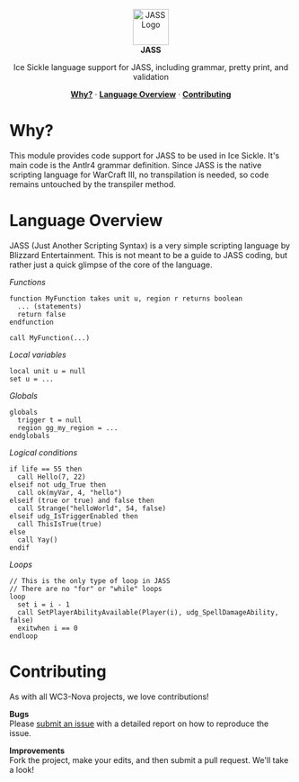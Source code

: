 <p align='center'>
  <img src='https://cdn.rawgit.com/WC3-Nova/JASS/e7d92d15/logo.svg' width='64' height='64' alt='JASS Logo' /><br />
  <b>JASS</b>
</p>
<p align='center'>
  Ice Sickle language support for JASS, including grammar, pretty print, and validation
</p>
<p align='center'>
  <a href="#why"><strong>Why?</strong></a> &middot;
  <a href="#language-overview"><strong>Language Overview</strong></a> &middot;
  <a href="#contributing"><strong>Contributing</strong></a>
</p>

# Why?
This module provides code support for JASS to be used in Ice Sickle. It's main code is the Antlr4 grammar definition. Since JASS is the native scripting language for WarCraft III, no transpilation is needed, so code remains untouched by the transpiler method.

# Language Overview
JASS (Just Another Scripting Syntax) is a very simple scripting language by Blizzard Entertainment. This is not meant to be a guide to JASS coding, but rather just a quick glimpse of the core of the language.

*Functions*
```
function MyFunction takes unit u, region r returns boolean
  ... (statements)
  return false
endfunction

call MyFunction(...)
```

*Local variables*
```
local unit u = null
set u = ...
```

*Globals*
```
globals
  trigger t = null
  region gg_my_region = ...
endglobals
```

*Logical conditions*
```
if life == 55 then
  call Hello(7, 22)
elseif not udg_True then
  call ok(myVar, 4, "hello")
elseif (true or true) and false then
  call Strange("helloWorld", 54, false)
elseif udg_IsTriggerEnabled then
  call ThisIsTrue(true)
else
  call Yay()
endif
```

*Loops*
```
// This is the only type of loop in JASS
// There are no "for" or "while" loops
loop
  set i = i - 1
  call SetPlayerAbilityAvailable(Player(i), udg_SpellDamageAbility, false)
  exitwhen i == 0
endloop
```

# Contributing
As with all WC3-Nova projects, we love contributions!

**Bugs**  
Please [submit an issue](https://github.com/WC3-Nova/JASS/issues) with a detailed report on how to reproduce the issue.

**Improvements**  
Fork the project, make your edits, and then submit a pull request. We'll take a look!
